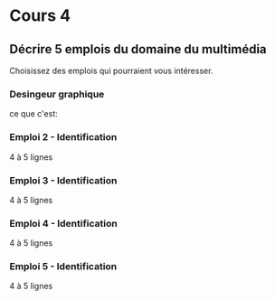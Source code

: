 # Cours 4
## Décrire 5 emplois du domaine du multimédia
Choisissez des emplois qui pourraient vous intéresser. 

### Desingeur graphique  
ce que c'est:  

### Emploi 2 - Identification
4 à 5 lignes

### Emploi 3 - Identification
4 à 5 lignes 

### Emploi 4 - Identification
4 à 5 lignes

### Emploi 5 - Identification
4 à 5 lignes


